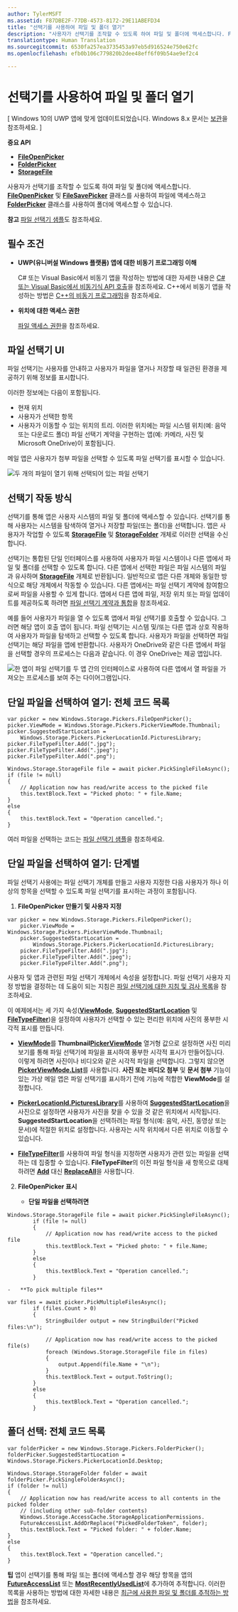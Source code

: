 ```yaml
---
author: TylerMSFT
ms.assetid: F87DBE2F-77DB-4573-8172-29E11ABEFD34
title: "선택기를 사용하여 파일 및 폴더 열기"
description: "사용자가 선택기를 조작할 수 있도록 하여 파일 및 폴더에 액세스합니다. FileOpenPicker 및 FileSavePicker 클래스를 사용하여 파일에 액세스하고 FolderPicker 클래스를 사용하여 폴더에 액세스할 수 있습니다."
translationtype: Human Translation
ms.sourcegitcommit: 6530fa257ea3735453a97eb5d916524e750e62fc
ms.openlocfilehash: efb0b106c779820b2dee48eff6f09b54ae9ef2c4

---
```


# 선택기를 사용하여 파일 및 폴더 열기


\[ Windows 10의 UWP 앱에 맞게 업데이트되었습니다. Windows 8.x 문서는 [보관](http://go.microsoft.com/fwlink/p/?linkid=619132)을 참조하세요. \]


**중요 API**

-   [**FileOpenPicker**](https://msdn.microsoft.com/library/windows/apps/br207847)
-   [**FolderPicker**](https://msdn.microsoft.com/library/windows/apps/br207881)
-   [**StorageFile**](https://msdn.microsoft.com/library/windows/apps/br227171)

사용자가 선택기를 조작할 수 있도록 하여 파일 및 폴더에 액세스합니다. [**FileOpenPicker**](https://msdn.microsoft.com/library/windows/apps/br207847) 및 [**FileSavePicker**](https://msdn.microsoft.com/library/windows/apps/br207871) 클래스를 사용하여 파일에 액세스하고 [**FolderPicker**](https://msdn.microsoft.com/library/windows/apps/br207881) 클래스를 사용하여 폴더에 액세스할 수 있습니다.

**참고** [파일 선택기 샘플](http://go.microsoft.com/fwlink/p/?linkid=619994)도 참조하세요.

 

## 필수 조건


-   **UWP(유니버설 Windows 플랫폼) 앱에 대한 비동기 프로그래밍 이해**

    C# 또는 Visual Basic에서 비동기 앱을 작성하는 방법에 대한 자세한 내용은 [C# 또는 Visual Basic에서 비동기식 API 호출](https://msdn.microsoft.com/library/windows/apps/mt187337)을 참조하세요. C++에서 비동기 앱을 작성하는 방법은 [C++의 비동기 프로그래밍](https://msdn.microsoft.com/library/windows/apps/mt187334)을 참조하세요.

-   **위치에 대한 액세스 권한**

    [파일 액세스 권한](file-access-permissions.md)을 참조하세요.

## 파일 선택기 UI


파일 선택기는 사용자를 안내하고 사용자가 파일을 열거나 저장할 때 일관된 환경을 제공하기 위해 정보를 표시합니다.

이러한 정보에는 다음이 포함됩니다.

-   현재 위치
-   사용자가 선택한 항목
-   사용자가 이동할 수 있는 위치의 트리. 이러한 위치에는 파일 시스템 위치(예: 음악 또는 다운로드 폴더) 파일 선택기 계약을 구현하는 앱(예: 카메라, 사진 및 Microsoft OneDrive)이 포함됩니다.

메일 앱은 사용자가 첨부 파일을 선택할 수 있도록 파일 선택기를 표시할 수 있습니다.

![두 개의 파일이 열기 위해 선택되어 있는 파일 선택기](images/picker-multifile-600px.png)

## 선택기 작동 방식


선택기를 통해 앱은 사용자 시스템의 파일 및 폴더에 액세스할 수 있습니다. 선택기를 통해 사용자는 시스템을 탐색하여 열거나 저장할 파일(또는 폴더)을 선택합니다. 앱은 사용자가 작업할 수 있도록 [**StorageFile**](https://msdn.microsoft.com/library/windows/apps/br227171) 및 [**StorageFolder**](https://msdn.microsoft.com/library/windows/apps/br227230) 개체로 이러한 선택을 수신합니다.

선택기는 통합된 단일 인터페이스를 사용하여 사용자가 파일 시스템이나 다른 앱에서 파일 및 폴더를 선택할 수 있도록 합니다. 다른 앱에서 선택한 파일은 파일 시스템의 파일과 유사하며 [**StorageFile**](https://msdn.microsoft.com/library/windows/apps/br227171) 개체로 반환됩니다. 일반적으로 앱은 다른 개체와 동일한 방식으로 해당 개체에서 작동할 수 있습니다. 다른 앱에서는 파일 선택기 계약에 참여함으로써 파일을 사용할 수 있게 합니다. 앱에서 다른 앱에 파일, 저장 위치 또는 파일 업데이트를 제공하도록 하려면 [파일 선택기 계약과 통합](https://msdn.microsoft.com/library/windows/apps/hh465192)을 참조하세요.

예를 들어 사용자가 파일을 열 수 있도록 앱에서 파일 선택기를 호출할 수 있습니다. 그러면 해당 앱이 호출 앱이 됩니다. 파일 선택기는 시스템 및/또는 다른 앱과 상호 작용하여 사용자가 파일을 탐색하고 선택할 수 있도록 합니다. 사용자가 파일을 선택하면 파일 선택기는 해당 파일을 앱에 반환합니다. 사용자가 OneDrive와 같은 다른 앱에서 파일을 선택할 경우의 프로세스는 다음과 같습니다. 이 경우 OneDrive는 제공 앱입니다.

![한 앱이 파일 선택기를 두 앱 간의 인터페이스로 사용하여 다른 앱에서 열 파일을 가져오는 프로세스를 보여 주는 다이어그램입니다.](images/app-to-app-diagram-600px.png)

## 단일 파일을 선택하여 열기: 전체 코드 목록


```CSharp
var picker = new Windows.Storage.Pickers.FileOpenPicker();
picker.ViewMode = Windows.Storage.Pickers.PickerViewMode.Thumbnail;
picker.SuggestedStartLocation = 
    Windows.Storage.Pickers.PickerLocationId.PicturesLibrary;
picker.FileTypeFilter.Add(".jpg");
picker.FileTypeFilter.Add(".jpeg");
picker.FileTypeFilter.Add(".png");

Windows.Storage.StorageFile file = await picker.PickSingleFileAsync();
if (file != null)
{
    // Application now has read/write access to the picked file
    this.textBlock.Text = "Picked photo: " + file.Name;
}
else
{
    this.textBlock.Text = "Operation cancelled.";
}
```

여러 파일을 선택하는 코드는 [파일 선택기 샘플](http://go.microsoft.com/fwlink/p/?linkid=619994)을 참조하세요.

## 단일 파일을 선택하여 열기: 단계별


파일 선택기 사용에는 파일 선택기 개체를 만들고 사용자 지정한 다음 사용자가 하나 이상의 항목을 선택할 수 있도록 파일 선택기를 표시하는 과정이 포함됩니다.

1.  **FileOpenPicker 만들기 및 사용자 지정**

```CSharp
var picker = new Windows.Storage.Pickers.FileOpenPicker();
    picker.ViewMode = Windows.Storage.Pickers.PickerViewMode.Thumbnail;
    picker.SuggestedStartLocation = 
        Windows.Storage.Pickers.PickerLocationId.PicturesLibrary;
    picker.FileTypeFilter.Add(".jpg");
    picker.FileTypeFilter.Add(".jpeg");
    picker.FileTypeFilter.Add(".png");
```

사용자 및 앱과 관련된 파일 선택기 개체에서 속성을 설정합니다. 파일 선택기 사용자 지정 방법을 결정하는 데 도움이 되는 지침은 [파일 선택기에 대한 지침 및 검사 목록](https://msdn.microsoft.com/library/windows/apps/hh465182)을 참조하세요.

이 예제에서는 세 가지 속성([**ViewMode**](https://msdn.microsoft.com/library/windows/apps/br207855), [**SuggestedStartLocation**](https://msdn.microsoft.com/library/windows/apps/br207854) 및 [**FileTypeFilter**](https://msdn.microsoft.com/library/windows/apps/br207850))을 설정하여 사용자가 선택할 수 있는 편리한 위치에 사진의 풍부한 시각적 표시를 만듭니다.

-   [**ViewMode**](https://msdn.microsoft.com/library/windows/apps/br207855)를 **Thumbnail**[**PickerViewMode**](https://msdn.microsoft.com/en-us/library/windows/apps/xaml/windows.storage.pickers.pickerviewmode.aspx#thumbnail) 열거형 값으로 설정하면 사진 미리 보기를 통해 파일 선택기에 파일을 표시하여 풍부한 시각적 표시가 만들어집니다. 이렇게 하려면 사진이나 비디오와 같은 시각적 파일을 선택합니다. 그렇지 않으면 [**PickerViewMode.List**](https://msdn.microsoft.com/en-us/library/windows/apps/xaml/windows.storage.pickers.pickerviewmode.aspx#list)를 사용합니다. **사진 또는 비디오 첨부** 및 **문서 첨부** 기능이 있는 가상 메일 앱은 파일 선택기를 표시하기 전에 기능에 적합한 **ViewMode**를 설정합니다.

-   [**PickerLocationId.PicturesLibrary**](https://msdn.microsoft.com/library/windows/apps/br207890)를 사용하여 [**SuggestedStartLocation**](https://msdn.microsoft.com/library/windows/apps/br207854)을 사진으로 설정하면 사용자가 사진을 찾을 수 있을 것 같은 위치에서 시작됩니다. **SuggestedStartLocation**을 선택하려는 파일 형식(예: 음악, 사진, 동영상 또는 문서)에 적절한 위치로 설정합니다. 사용자는 시작 위치에서 다른 위치로 이동할 수 있습니다.

-   [**FileTypeFilter**](https://msdn.microsoft.com/library/windows/apps/br207850)를 사용하여 파일 형식을 지정하면 사용자가 관련 있는 파일을 선택하는 데 집중할 수 있습니다. **FileTypeFilter**의 이전 파일 형식을 새 항목으로 대체하려면 [**Add**](https://msdn.microsoft.com/library/windows/apps/br207834) 대신 [**ReplaceAll**](https://msdn.microsoft.com/library/windows/apps/br207844)을 사용합니다.

2.  **FileOpenPicker 표시**

    -   **단일 파일을 선택하려면**

```CSharp
Windows.Storage.StorageFile file = await picker.PickSingleFileAsync();
        if (file != null)
        {
            // Application now has read/write access to the picked file
            this.textBlock.Text = "Picked photo: " + file.Name;
        }
        else
        {
            this.textBlock.Text = "Operation cancelled.";
        }
```

    -   **To pick multiple files**

```CSharp
var files = await picker.PickMultipleFilesAsync();
        if (files.Count > 0)
        {
            StringBuilder output = new StringBuilder("Picked files:\n");

            // Application now has read/write access to the picked file(s)
            foreach (Windows.Storage.StorageFile file in files)
            {
                output.Append(file.Name + "\n");
            }
            this.textBlock.Text = output.ToString();
        }
        else
        {
            this.textBlock.Text = "Operation cancelled.";
        }
```

## 폴더 선택: 전체 코드 목록


```CSharp
var folderPicker = new Windows.Storage.Pickers.FolderPicker();
folderPicker.SuggestedStartLocation = Windows.Storage.Pickers.PickerLocationId.Desktop;

Windows.Storage.StorageFolder folder = await folderPicker.PickSingleFolderAsync();
if (folder != null)
{
    // Application now has read/write access to all contents in the picked folder
    // (including other sub-folder contents)
    Windows.Storage.AccessCache.StorageApplicationPermissions.
    FutureAccessList.AddOrReplace("PickedFolderToken", folder);
    this.textBlock.Text = "Picked folder: " + folder.Name;
}
else
{
    this.textBlock.Text = "Operation cancelled.";
}
```

**팁** 앱이 선택기를 통해 파일 또는 폴더에 액세스할 경우 해당 항목을 앱의 [**FutureAccessList**](https://msdn.microsoft.com/library/windows/apps/br207457) 또는 [**MostRecentlyUsedList**](https://msdn.microsoft.com/library/windows/apps/br207458)에 추가하여 추적합니다. 이러한 목록을 사용하는 방법에 대한 자세한 내용은 [최근에 사용한 파일 및 폴더를 추적하는 방법](how-to-track-recently-used-files-and-folders.md)을 참조하세요.

 

 

 







<!--HONumber=Jun16_HO4-->


